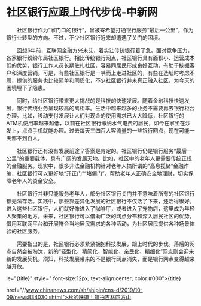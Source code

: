 # 社区银行应跟上时代步伐-中新网

　　社区银行作为“家门口的银行”，曾被寄希望打通银行服务“最后一公里”，作为银行业转型的方向。不过，不少社区银行近来却遭遇了关门的困境。

　　回想6年前，互联网金融方兴未艾，着实让传统银行着了急。面对竞争压力，各家银行纷纷布局社区银行。相比传统银行网点，社区银行具有面积小、运营成本低的优势，银行工作人员长期驻扎社区，容易同居民形成良好互动，有助于挖掘客户和深度营销。可是，有些社区银行是一哄而上走进社区的，有些在选址时考虑不周，提供的服务也比较简单和同质化，不少社区银行并未真正融入社区，为今天的困境埋下了隐患。

　　同时，给社区银行带来更大挑战的是科技的快速发展。随着金融科技快速发展，银行传统业务呈现较高的离柜率。生活中越来越多的业务不需要再去银行柜台办理。比如，移动支付发展让人们对现金的使用需求已大大降低，社区银行的ATM机使用率越来越低，以前在社区银行缴纳水气电费的居民，如今在家坐在沙发上，点点手机就能办理。过去每天三四百人客流量的一些银行网点，现在可能一天都不到百人。

　　社区银行还有没有发展前途？答案是肯定的。社区银行仍是银行服务“最后一公里”的重要载体，具有广阔的发展天地。比如，社区中的老年人更需要传统正规的金融服务。现实中，很多非法金融机构针对老年人搞所谓的“高息揽储”金融诈骗，社区银行可以更好地“开正门”“堵偏门”，帮助老年人正确安全地理财，切实保障老年人的资金安全。

　　社区银行并非只能服务老年人，部分社区银行关门并不意味着所有的社区银行都无法存活。实践中，那些靠差异化发展的社区银行不仅活了下来，还活得很好。进入这些社区银行，人们就好像进入了咖啡厅，或者进入了宠物店，这里成为年轻人聚集的地方。未来，社区银行可以借助广泛的网点分布和深入居民社区的优势，借用互联网平台和开展符合当地居民需求的各种活动，为社区居民提供各种场景体验的社区服务。

　　需要指出的是，社区银行必须紧紧拥抱科技发展，跟上时代的步伐。落后的网点自然会被淘汰，新的“轻型化、精简化、智能化、亲民化、精细化”网点则会迎来新的发展契机。须知，科技发展带来的不是银行网点消失，而是银行网点变得越来越开放。

le="{title}" style=" font-size:12px; text-align:center; color:#000">{title}

href="//www.chinanews.com/sh/shipin/cns-d/2019/10-09/news834030.shtml">秋的味道！航拍吉林四方山
